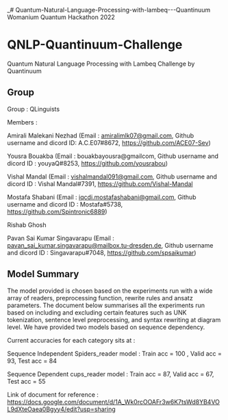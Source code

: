 _# Quantum-Natural-Language-Processing-with-lambeq---Quantinuum
Womanium Quantum Hackathon 2022

# QNLP-Quantinuum-Challenge
Quantum Natural Language Processing with Lambeq Challenge by Quantinuum

## Group
Group : QLinguists

Members :

Amirali Malekani Nezhad (Email : amiralimlk07@gmail.com, Github username and dicord ID: A.C.E07#8672, https://github.com/ACE07-Sev)

Yousra Bouakba (Email : bouakbayousra@gmailcom, Github username and dicord ID : youyaQ#8253, https://github.com/yousrabou)

Vishal Mandal (Email : vishalmandal091@gmail.com, Github username and dicord ID : Vishal Mandal#7391, https://github.com/Vishal-Mandal

Mostafa Shabani (Email : iqcdi.mostafashabani@gmail.com, Github username and dicord ID : Mostafa#5738, https://github.com/Spintronic6889)

Rishab Ghosh

Pavan Sai Kumar Singavarapu (Email : pavan_sai_kumar.singavarapu@mailbox.tu-dresden.de, Github username and dicord ID : Singavarapu#7048, https://github.com/spsaikumar)

## Model Summary

The model provided is chosen based on the experiments run with a wide array of readers, preprocessing function, rewrite rules and ansatz parameters. The document below summarises all the experiments run based on including and excluding certain features such as UNK tokenization, sentence level preprocessing, and syntax rewriting at diagram level. We have provided two models based on sequence dependency.

Current accuracies for each category sits at :

Sequence Independent Spiders_reader model : Train acc = 100 , Valid acc = 93, Test acc = 84

Sequence Dependent cups_reader model : Train acc = 87, Valid acc = 67, Test acc = 55

Link of document for reference : https://docs.google.com/document/d/1A_Wk0rcOOAFr3w6K7tsWd8YB4VOL9dXteOaea0Bgyy4/edit?usp=sharing

